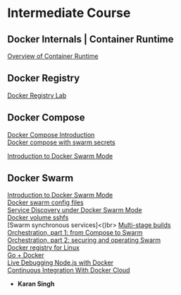# Intermediate Course


## Docker Internals | Container Runtime

[Overview of Container Runtime](https://github.com/collabnix/dockerlabs/tree/master/intermediate/contaner-runtimes)<br>

## Docker Registry

[Docker Registry Lab](https://github.com/collabnix/dockerlabs/tree/master/intermediate/registry)<br>

## Docker Compose

[Docker Compose Introduction]()<br>
[Docker compose with swarm secrets]()<br>

[Introduction to Docker Swarm Mode](https://github.com/collabnix/dockerlabs/tree/master/intermediate/swarm-mode)<br>

## Docker Swarm

[Introduction to Docker Swarm Mode](https://github.com/collabnix/dockerlabs/tree/master/intermediate/swarm-mode)<br>
[Docker swarm config files]()<br>
[Service Discovery under Docker Swarm Mode]()<br>
[Docker volume sshfs]()<br>
[Swarm synchronous services]<()br>
[Multi-stage builds]()<br>
[Orchestration, part 1: from Compose to Swarm]()<br>
[Orchestration, part 2: securing and operating Swarm]()<br>
[Docker registry for Linux]()<br>
[Go + Docker]()<br>
[Live Debugging Node.js with Docker]()<br>
[Continuous Integration With Docker Cloud]()<br>

















* **Karan Singh**
